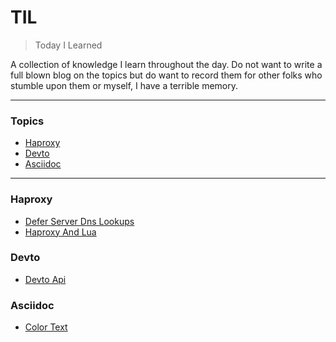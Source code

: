 # TIL

> Today I Learned

A collection of knowledge I learn throughout the day.  Do not want to write a full blown blog on the topics but do want to record them for other folks who stumble upon them or myself, I have a terrible memory.

---

### Topics

* [Haproxy](#haproxy)
* [Devto](#devto)
* [Asciidoc](#asciidoc)

---

### Haproxy
* [Defer Server Dns Lookups](./markdown/haproxy/defer-server-dns-lookups.md)
* [Haproxy And Lua](./markdown/haproxy/haproxy-and-lua.md)

### Devto
* [Devto Api](./markdown/devto/devto-api.md)

### Asciidoc
* [Color Text](./markdown/asciidoc/color-text.md)

